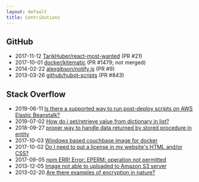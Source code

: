 ```yaml
---
layout: default
title: Contributions
---
```


## GitHub
- 2017-11-12 [TarikHuber/react-most-wanted](https://github.com/TarikHuber/react-most-wanted/pull/21) (PR #21)
- 2017-10-01 [docker/kitematic](https://github.com/docker/kitematic/pull/1479#issuecomment-333352906) (PR #1479; not merged)
- 2014-02-22 [alexgibson/notify.js](https://github.com/alexgibson/notify.js/pull/9) (PR #9)
- 2013-03-26 [github/hubot-scripts](https://github.com/github/hubot-scripts/pull/843) (PR #843)

<!--- 
- 2019-08-13 [hashicorp/terraform-provider-aws](https://github.com/hashicorp/terraform-provider-aws/issues/3963#issuecomment-520863829) (comment)
- 2017-11-12 [TarikHuber/react-most-wanted](https://github.com/TarikHuber/react-most-wanted/issues/22) (issue)
- 2015-12-28 [alexgibson/notify.js](https://github.com/alexgibson/notify.js/pull/47#issuecomment-167626048) (indirectly via nslager)
-->

## Stack Overflow
- 2019-06-11 [Is there a supported way to run post-deploy scripts on AWS Elastic Beanstalk?](https://serverfault.com/questions/842231/is-there-a-supported-way-to-run-post-deploy-scripts-on-aws-elastic-beanstalk/970974#970974)
- 2019-07-02 [How do i set/retrieve value from dictionary in list?](https://stackoverflow.com/questions/56844831/how-do-i-set-retrieve-value-from-dictionary-in-list/56845507#56845507)
- 2018-09-27 [proper way to handle data returned by stored procedure in entity](https://stackoverflow.com/questions/52527606/proper-way-to-handle-data-returned-by-stored-procedure-in-entity/52528661#52528661)
- 2017-10-03 [Windows based couchbase image for docker](https://stackoverflow.com/questions/43736107/windows-based-couchbase-image-for-docker/46537069#46537069)
- 2017-10-02 [Do I need to put a license in my website's HTML and/or CSS?](https://softwareengineering.stackexchange.com/questions/358426/do-i-need-to-put-a-license-in-my-websites-html-and-or-css/358431#358431)
- 2017-09-05 [npm ERR! Error: EPERM: operation not permitted](https://stackoverflow.com/questions/45686727/npm-err-error-eperm-operation-not-permitted/46046889#46046889)
- 2013-12-05 [Image not able to uploaded to Amazon S3 server](https://stackoverflow.com/questions/20285691/image-not-able-to-uploaded-to-amazon-s3-server/20405643#20405643)
- 2013-02-20 [Are there examples of encryption in nature?](https://biology.stackexchange.com/questions/7281/are-there-examples-of-encryption-in-nature)
